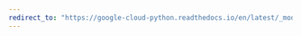 ```yaml
---
redirect_to: "https://google-cloud-python.readthedocs.io/en/latest/_modules/google/api_core/datetime_helpers.html"
---
```

